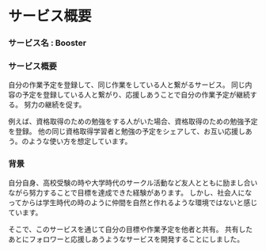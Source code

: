 # サービス概要

### サービス名 : Booster

### サービス概要

自分の作業予定を登録して、同じ作業をしている人と繋がるサービス。 同じ内容の予定を登録している人と繋がり、応援しあうことで自分の作業予定が継続する。 努力の継続を促す。

例えば、資格取得のための勉強をする人がいた場合、資格取得のための勉強予定を登録。 他の同じ資格取得学習者と勉強の予定をシェアして、お互い応援しあう。のような使い方を想定しています。

### 背景

自分自身、高校受験の時や大学時代のサークル活動など友人とともに励まし合いながら努力することで目標を達成できた経験があります。 しかし、社会人になってからは学生時代の時のように仲間を自然と作れるような環境ではないと感じています。

そこで、このサービスを通じて自分の目標や作業予定を他者と共有。 共有したあとにフォロワーと応援しあうようなサービスを開発することにしました。
